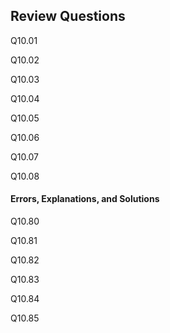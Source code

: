 
## Review Questions
Q10.01 

Q10.02

Q10.03

Q10.04

Q10.05

Q10.06

Q10.07

Q10.08
#### Errors, Explanations, and Solutions

Q10.80

Q10.81

Q10.82

Q10.83

Q10.84

Q10.85
 

